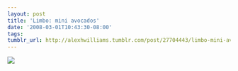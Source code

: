 ```yaml
---
layout: post
title: 'Limbo: mini avocados'
date: '2008-03-01T10:43:30-08:00'
tags: 
tumblr_url: http://alexhwilliams.tumblr.com/post/27704443/limbo-mini-avocados
---
```

<img src="http://25.media.tumblr.com/EXq6qISRE622hpifS9iBuLrU_250.jpg"/>
